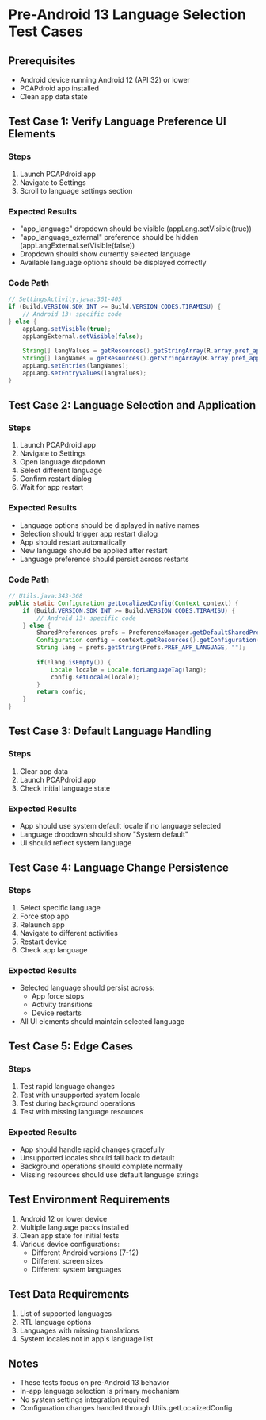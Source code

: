 # Pre-Android 13 Language Selection Test Cases

## Prerequisites
- Android device running Android 12 (API 32) or lower
- PCAPdroid app installed
- Clean app data state

## Test Case 1: Verify Language Preference UI Elements
### Steps
1. Launch PCAPdroid app
2. Navigate to Settings
3. Scroll to language settings section

### Expected Results
- "app_language" dropdown should be visible (appLang.setVisible(true))
- "app_language_external" preference should be hidden (appLangExternal.setVisible(false))
- Dropdown should show currently selected language
- Available language options should be displayed correctly

### Code Path
```java
// SettingsActivity.java:361-405
if (Build.VERSION.SDK_INT >= Build.VERSION_CODES.TIRAMISU) {
    // Android 13+ specific code
} else {
    appLang.setVisible(true);
    appLangExternal.setVisible(false);
    
    String[] langValues = getResources().getStringArray(R.array.pref_app_language_values);
    String[] langNames = getResources().getStringArray(R.array.pref_app_language_names);
    appLang.setEntries(langNames);
    appLang.setEntryValues(langValues);
}
```

## Test Case 2: Language Selection and Application
### Steps
1. Launch PCAPdroid app
2. Navigate to Settings
3. Open language dropdown
4. Select different language
5. Confirm restart dialog
6. Wait for app restart

### Expected Results
- Language options should be displayed in native names
- Selection should trigger app restart dialog
- App should restart automatically
- New language should be applied after restart
- Language preference should persist across restarts

### Code Path
```java
// Utils.java:343-368
public static Configuration getLocalizedConfig(Context context) {
    if (Build.VERSION.SDK_INT >= Build.VERSION_CODES.TIRAMISU) {
        // Android 13+ specific code
    } else {
        SharedPreferences prefs = PreferenceManager.getDefaultSharedPreferences(context);
        Configuration config = context.getResources().getConfiguration();
        String lang = prefs.getString(Prefs.PREF_APP_LANGUAGE, "");
        
        if(!lang.isEmpty()) {
            Locale locale = Locale.forLanguageTag(lang);
            config.setLocale(locale);
        }
        return config;
    }
}
```

## Test Case 3: Default Language Handling
### Steps
1. Clear app data
2. Launch PCAPdroid app
3. Check initial language state

### Expected Results
- App should use system default locale if no language selected
- Language dropdown should show "System default"
- UI should reflect system language

## Test Case 4: Language Change Persistence
### Steps
1. Select specific language
2. Force stop app
3. Relaunch app
4. Navigate to different activities
5. Restart device
6. Check app language

### Expected Results
- Selected language should persist across:
  - App force stops
  - Activity transitions
  - Device restarts
- All UI elements should maintain selected language

## Test Case 5: Edge Cases
### Steps
1. Test rapid language changes
2. Test with unsupported system locale
3. Test during background operations
4. Test with missing language resources

### Expected Results
- App should handle rapid changes gracefully
- Unsupported locales should fall back to default
- Background operations should complete normally
- Missing resources should use default language strings

## Test Environment Requirements
1. Android 12 or lower device
2. Multiple language packs installed
3. Clean app state for initial tests
4. Various device configurations:
   - Different Android versions (7-12)
   - Different screen sizes
   - Different system languages

## Test Data Requirements
1. List of supported languages
2. RTL language options
3. Languages with missing translations
4. System locales not in app's language list

## Notes
- These tests focus on pre-Android 13 behavior
- In-app language selection is primary mechanism
- No system settings integration required
- Configuration changes handled through Utils.getLocalizedConfig
